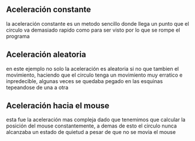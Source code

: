 ## Aceleración constante

la aceleración constante es un metodo sencillo donde llega un punto que el circulo va demasiado rapido como para ser visto por lo que se rompe el programa

## Aceleración aleatoria

en este ejemplo no solo la aceleración es aleatoria si no que tambien el movimiento, haciendo que el circulo tenga un movimiento muy erratico e inpredecible, algunas veces se quedaba pegado en las esquinas tepeandose de una a otra 

## Aceleración hacia el mouse

esta fue la aceleración mas compleja dado que tenemimos que calcular la posición del mouse constantemente, a demas de esto el circulo nunca alcanzaba un estado de quietud a pesar de que no se movia el mouse
